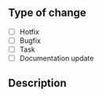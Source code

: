 ## Type of change

-  [ ] Hotfix
-  [ ] Bugfix
-  [ ] Task
-  [ ] Documentation update

## Description

